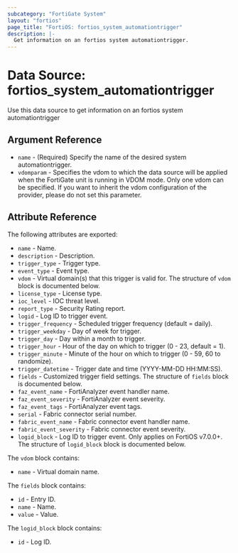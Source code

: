 ```yaml
---
subcategory: "FortiGate System"
layout: "fortios"
page_title: "FortiOS: fortios_system_automationtrigger"
description: |-
  Get information on an fortios system automationtrigger.
---
```


# Data Source: fortios_system_automationtrigger
Use this data source to get information on an fortios system automationtrigger

## Argument Reference

* `name` - (Required) Specify the name of the desired system automationtrigger.
* `vdomparam` - Specifies the vdom to which the data source will be applied when the FortiGate unit is running in VDOM mode. Only one vdom can be specified. If you want to inherit the vdom configuration of the provider, please do not set this parameter.


## Attribute Reference

The following attributes are exported:

* `name` - Name.
* `description` - Description.
* `trigger_type` - Trigger type.
* `event_type` - Event type.
* `vdom` - Virtual domain(s) that this trigger is valid for. The structure of `vdom` block is documented below.
* `license_type` - License type.
* `ioc_level` - IOC threat level.
* `report_type` - Security Rating report.
* `logid` - Log ID to trigger event.
* `trigger_frequency` - Scheduled trigger frequency (default = daily).
* `trigger_weekday` - Day of week for trigger.
* `trigger_day` - Day within a month to trigger.
* `trigger_hour` - Hour of the day on which to trigger (0 - 23, default = 1).
* `trigger_minute` - Minute of the hour on which to trigger (0 - 59, 60 to randomize).
* `trigger_datetime` - Trigger date and time (YYYY-MM-DD HH:MM:SS).
* `fields` - Customized trigger field settings. The structure of `fields` block is documented below.
* `faz_event_name` - FortiAnalyzer event handler name.
* `faz_event_severity` - FortiAnalyzer event severity.
* `faz_event_tags` - FortiAnalyzer event tags.
* `serial` - Fabric connector serial number.
* `fabric_event_name` - Fabric connector event handler name.
* `fabric_event_severity` - Fabric connector event severity.
* `logid_block` - Log ID to trigger event. Only applies on FortiOS v7.0.0+. The structure of `logid_block` block is documented below.

The `vdom` block contains:

* `name` - Virtual domain name.

The `fields` block contains:

* `id` - Entry ID.
* `name` - Name.
* `value` - Value.

The `logid_block` block contains:

* `id` - Log ID.

